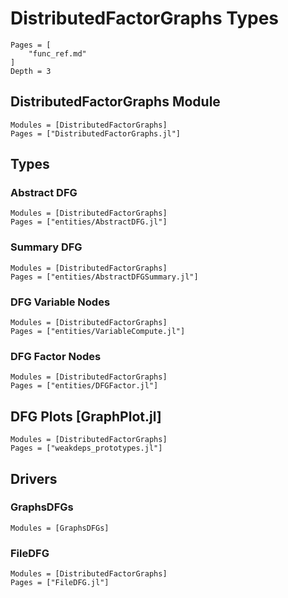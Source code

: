 # DistributedFactorGraphs Types

```@contents
Pages = [
    "func_ref.md"
]
Depth = 3
```

## DistributedFactorGraphs Module

```@autodocs
Modules = [DistributedFactorGraphs]
Pages = ["DistributedFactorGraphs.jl"]
```

## Types

### Abstract DFG

```@autodocs
Modules = [DistributedFactorGraphs]
Pages = ["entities/AbstractDFG.jl"]
```

### Summary DFG

```@autodocs
Modules = [DistributedFactorGraphs]
Pages = ["entities/AbstractDFGSummary.jl"]
```

### DFG Variable Nodes

```@autodocs
Modules = [DistributedFactorGraphs]
Pages = ["entities/VariableCompute.jl"]
```

### DFG Factor Nodes

```@autodocs
Modules = [DistributedFactorGraphs]
Pages = ["entities/DFGFactor.jl"]
```

## DFG Plots [GraphPlot.jl]

```@autodocs
Modules = [DistributedFactorGraphs]
Pages = ["weakdeps_prototypes.jl"]
```

## Drivers

### GraphsDFGs

```@autodocs
Modules = [GraphsDFGs]
```

### FileDFG

```@autodocs
Modules = [DistributedFactorGraphs]
Pages = ["FileDFG.jl"]
```